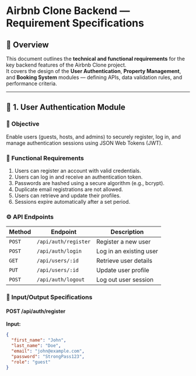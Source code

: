 # Airbnb Clone Backend — Requirement Specifications

## 📘 Overview
This document outlines the **technical and functional requirements** for the key backend features of the Airbnb Clone project.  
It covers the design of the **User Authentication**, **Property Management**, and **Booking System** modules — defining APIs, data validation rules, and performance criteria.

---

## 🧩 1. User Authentication Module

### 🎯 Objective
Enable users (guests, hosts, and admins) to securely register, log in, and manage authentication sessions using JSON Web Tokens (JWT).

### 🔑 Functional Requirements
1. Users can register an account with valid credentials.
2. Users can log in and receive an authentication token.
3. Passwords are hashed using a secure algorithm (e.g., bcrypt).
4. Duplicate email registrations are not allowed.
5. Users can retrieve and update their profiles.
6. Sessions expire automatically after a set period.

### ⚙️ API Endpoints

| Method | Endpoint | Description |
|--------|-----------|-------------|
| `POST` | `/api/auth/register` | Register a new user |
| `POST` | `/api/auth/login` | Log in an existing user |
| `GET` | `/api/users/:id` | Retrieve user details |
| `PUT` | `/api/users/:id` | Update user profile |
| `POST` | `/api/auth/logout` | Log out user session |

### 🧾 Input/Output Specifications

#### **POST /api/auth/register**
**Input:**
```json
{
  "first_name": "John",
  "last_name": "Doe",
  "email": "john@example.com",
  "password": "StrongPass123",
  "role": "guest"
}
